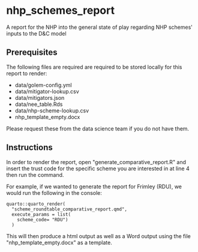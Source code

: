 # nhp_schemes_report
A report for the NHP into the general state of play regarding NHP schemes' inputs to the D&amp;C model

## Prerequisites

The following files are required are required to be stored locally for this report to render:

- data/golem-config.yml 
- data/mitigator-lookup.csv
- data/mitigators.json
- data/nee_table.Rds
- data/nhp-scheme-lookup.csv
- nhp_template_empty.docx

Please request these from the data science team if you do not have them. 

## Instructions

In order to render the report, open "generate_comparative_report.R" and insert the trust code for the specific scheme you are interested in at line 4 then run the command. 

For example, if we wanted to generate the report for Frimley (RDU), we would run the following in the console:

```
quarto::quarto_render(
  "scheme_roundtable_comparative_report.qmd", 
  execute_params = list(
    scheme_code= "RDU")
  )
```

This will then produce a html output as well as a Word output using the file "nhp_template_empty.docx" as a template. 

